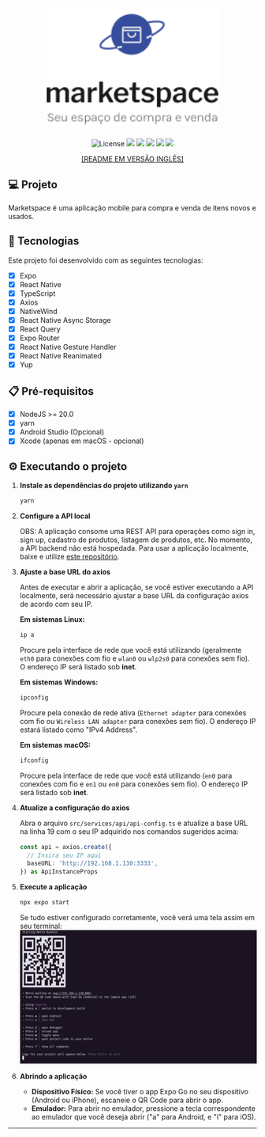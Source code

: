 <h1 align="center">
  <img
    alt="Marketspace"
    height="240"
    title="Marketspace"
    src=".github/assets/logo.png"
  />
</h1>

<p align="center">
  <img alt="License" src="https://img.shields.io/static/v1?label=license&message=MIT&color=16a34a&labelColor=0A1033">
  <img src="https://img.shields.io/static/v1?label=Ignite&message=ReactNative&color=16a34a&labelColor=0A1033" />
  <img src="https://img.shields.io/static/v1?label=Expo&message=51.0.9&color=16a34a&labelColor=0A1033" />
  <img src="https://img.shields.io/static/v1?label=ReactNative&message=0.74.1&color=16a34a&labelColor=0A1033" />
  <img src="https://img.shields.io/static/v1?label=NativeWind&message=2.0.11&color=16a34a&labelColor=0A1033" />
  <img src="https://img.shields.io/static/v1?label=ReactQuery&message=5.37.1&color=16a34a&labelColor=0A1033" />
</p>

<p align="center">
  <a href="https://github.com/brunodsazevedo/marketspace">
    [README EM VERSÃO INGLÊS]
  </a>
</p>

## 💻 Projeto

Marketspace é uma aplicação mobile para compra e venda de itens novos e usados.

## 🚀 Tecnologias

Este projeto foi desenvolvido com as seguintes tecnologias:

- [x] Expo
- [x] React Native
- [x] TypeScript
- [x] Axios
- [x] NativeWind
- [x] React Native Async Storage
- [x] React Query
- [x] Expo Router
- [x] React Native Gesture Handler
- [x] React Native Reanimated
- [x] Yup

## 📋 Pré-requisitos

- [x] NodeJS >= 20.0
- [x] yarn
- [x] Android Studio (Opcional)
- [x] Xcode (apenas em macOS - opcional)

## ⚙️ Executando o projeto

1. **Instale as dependências do projeto utilizando `yarn`**
    ```bash
    yarn
    ```

2. **Configure a API local**

   OBS: A aplicação consome uma REST API para operações como sign in, sign up, cadastro de produtos, listagem de produtos, etc. No momento, a API backend não está hospedada. Para usar a aplicação localmente, baixe e utilize [este repositório](https://github.com/brunodsazevedo/marketspace-api).

3. **Ajuste a base URL do axios**

   Antes de executar e abrir a aplicação, se você estiver executando a API localmente, será necessário ajustar a base URL da configuração axios de acordo com seu IP.

   **Em sistemas Linux:**
    ```bash
    ip a
    ```
   Procure pela interface de rede que você está utilizando (geralmente `eth0` para conexões com fio e `wlan0` ou `wlp2s0` para conexões sem fio). O endereço IP será listado sob **inet**.

   **Em sistemas Windows:**
    ```bash
    ipconfig
    ```
   Procure pela conexão de rede ativa (`Ethernet adapter` para conexões com fio ou `Wireless LAN adapter` para conexões sem fio). O endereço IP estará listado como "IPv4 Address".

   **Em sistemas macOS:**
    ```bash
    ifconfig
    ```
   Procure pela interface de rede que você está utilizando (`en0` para conexões com fio e `en1` ou `en0` para conexões sem fio). O endereço IP será listado sob **inet**.

4. **Atualize a configuração do axios**

   Abra o arquivo `src/services/api/api-config.ts` e atualize a base URL na linha 19 com o seu IP adquirido nos comandos sugeridos acima:
    ```typescript
    const api = axios.create({
      // Insira seu IP aqui
      baseURL: 'http://192.168.1.130:3333',
    }) as ApiInstanceProps
    ```

5. **Execute a aplicação**
    ```bash
    npx expo start
    ```

   Se tudo estiver configurado corretamente, você verá uma tela assim em seu terminal:
   <img
    alt="Terminal Expo"
    title="Terminal Expo"
    src=".github/assets/expo-terminal-example.png"
  />

6. **Abrindo a aplicação**

   - **Dispositivo Físico:** Se você tiver o app Expo Go no seu dispositivo (Android ou iPhone), escaneie o QR Code para abrir o app.
   - **Emulador:** Para abrir no emulador, pressione a tecla correspondente ao emulador que você deseja abrir ("a" para Android, e "i" para iOS).

---
